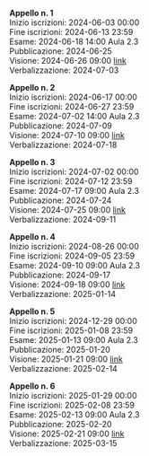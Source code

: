 **Appello n. 1** \
Inizio iscrizioni: 2024-06-03 00:00 \
Fine iscrizioni: 2024-06-13 23:59 \
Esame: 2024-06-18 14:00 Aula 2.3 \
Pubblicazione: 2024-06-25 \
Visione: 2024-06-26 09:00 [link](nan) \
Verbalizzazione: 2024-07-03 

**Appello n. 2** \
Inizio iscrizioni: 2024-06-17 00:00 \
Fine iscrizioni: 2024-06-27 23:59 \
Esame: 2024-07-02 14:00 Aula 2.3 \
Pubblicazione: 2024-07-09 \
Visione: 2024-07-10 09:00 [link](https://teams.microsoft.com/l/meetup-join/19%3ameeting_M2FlYWU0MGUtMjI2YS00ZmExLThkYTYtODQxOWU2NzNiNTkz%40thread.v2/0?context=%7b%22Tid%22%3a%22e99647dc-1b08-454a-bf8c-699181b389ab%22%2c%22Oid%22%3a%2294c6d376-eaba-49c3-b358-7543a972f073%22%7d) \
Verbalizzazione: 2024-07-18 

**Appello n. 3** \
Inizio iscrizioni: 2024-07-02 00:00 \
Fine iscrizioni: 2024-07-12 23:59 \
Esame: 2024-07-17 09:00 Aula 2.3 \
Pubblicazione: 2024-07-24 \
Visione: 2024-07-25 09:00 [link](https://teams.microsoft.com/l/meetup-join/19%3ameeting_NjZmYmU4ZWUtZjZiYy00YTA4LTk2YjItNmJiZTQ0YjY5NzRh%40thread.v2/0?context=%7b%22Tid%22%3a%22e99647dc-1b08-454a-bf8c-699181b389ab%22%2c%22Oid%22%3a%2294c6d376-eaba-49c3-b358-7543a972f073%22%7d) \
Verbalizzazione: 2024-09-11 

**Appello n. 4** \
Inizio iscrizioni: 2024-08-26 00:00 \
Fine iscrizioni: 2024-09-05 23:59 \
Esame: 2024-09-10 09:00 Aula 2.3 \
Pubblicazione: 2024-09-17 \
Visione: 2024-09-18 09:00 [link](https://teams.microsoft.com/l/meetup-join/19%3ameeting_MDk3MmVjZGItNjFjZi00N2ZlLWE1ZDUtYjdmODUzM2FmMDdh%40thread.v2/0?context=%7b%22Tid%22%3a%22e99647dc-1b08-454a-bf8c-699181b389ab%22%2c%22Oid%22%3a%2294c6d376-eaba-49c3-b358-7543a972f073%22%7d) \
Verbalizzazione: 2025-01-14 

**Appello n. 5** \
Inizio iscrizioni: 2024-12-29 00:00 \
Fine iscrizioni: 2025-01-08 23:59 \
Esame: 2025-01-13 09:00 Aula 2.3 \
Pubblicazione: 2025-01-20 \
Visione: 2025-01-21 09:00 [link](https://teams.microsoft.com/l/meetup-join/19%3ameeting_ODFkMTc0YjAtMGRlMC00YzE0LWI3OTItYjZhYzg5Yzc0ZTBh%40thread.v2/0?context=%7b%22Tid%22%3a%22e99647dc-1b08-454a-bf8c-699181b389ab%22%2c%22Oid%22%3a%2294c6d376-eaba-49c3-b358-7543a972f073%22%7d) \
Verbalizzazione: 2025-02-14 

**Appello n. 6** \
Inizio iscrizioni: 2025-01-29 00:00 \
Fine iscrizioni: 2025-02-08 23:59 \
Esame: 2025-02-13 09:00 Aula 2.3 \
Pubblicazione: 2025-02-20 \
Visione: 2025-02-21 09:00 [link](https://teams.microsoft.com/l/meetup-join/19%3ameeting_ZDAwYWVhNTMtNjNkOC00ZmVkLTk5NTMtNTk4NWI2MzQ3YmFj%40thread.v2/0?context=%7b%22Tid%22%3a%22e99647dc-1b08-454a-bf8c-699181b389ab%22%2c%22Oid%22%3a%2294c6d376-eaba-49c3-b358-7543a972f073%22%7d) \
Verbalizzazione: 2025-03-15 

